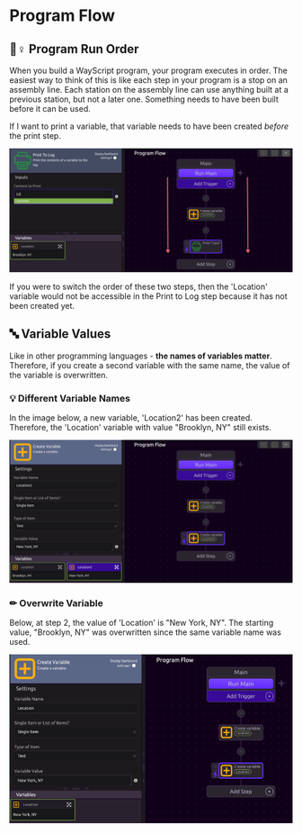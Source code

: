 # Program Flow

## 🏃♀ Program Run Order

When you build a WayScript program, your program executes in order. The easiest way to think of this is like each step in your program is a stop on an assembly line. Each station on the assembly line can use anything built at a previous station, but not a later one. Something needs to have been built before it can be used. 

If I want to print a variable, that variable needs to have been created _before_ the print step. 

![Location variable is available in Print To Log step](../.gitbook/assets/program_flow.png)

If you were to switch the order of these two steps, then the 'Location' variable would not be accessible in the Print to Log step because it has not been created yet. 

## 🔤 Variable Values

Like in other programming languages - **the names of variables matter**. Therefore, if you create a second variable with the same name, the value of the variable is overwritten. 

### 💡 Different Variable Names

In the image below, a new variable, 'Location2' has been created. Therefore, the 'Location' variable with value "Brooklyn, NY" still exists. 

![There are Two Different Variables because they have different names.](../.gitbook/assets/diff_var_names.png)

### ✏ Overwrite Variable

Below, at step 2, the value of 'Location' is "New York, NY". The starting value, "Brooklyn, NY" was overwritten since the same variable name was used.

![Brooklyn, NY has been overwritten because this variable uses has the same name.](../.gitbook/assets/overwrite_var_name.png)



